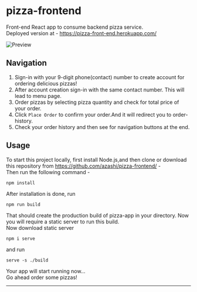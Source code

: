 # pizza-frontend

Front-end React app to consume backend pizza service.
<br/> Deployed version at - https://pizza-front-end.herokuapp.com/

![Preview](https://raw.githubusercontent.com/azashi/pizza-frontend/master/Pizza-Burst.gif)

## Navigation

1. Sign-in with your 9-digit phone(contact) number to create account for ordering delicious pizzas!
2. After account creation sign-in with the same contact number. This will lead to menu page.
3. Order pizzas by selecting pizza quantity and check for total price of your order.
4. Click ```Place Order``` to confirm your order.And it will redirect you to order-history.
5. Check your order history and then see for navigation buttons at the end.

## Usage

To start this project locally, first install Node.js,and then clone or download this repository from https://github.com/azashi/pizza-frontend/ - <br/>
Then run the following command - 
```javascript
npm install
```
After installation is done, run 
```node
npm run build
```
That should create the production build of pizza-app in your directory. Now you will require a static server to run this build. <br/>
Now download static server 
```node
npm i serve
```
and run
```node
serve -s ./build
```
Your app will start running now...
<br/>Go ahead order some pizzas!

---
